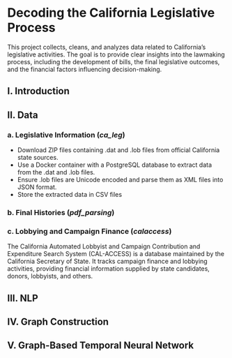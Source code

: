 
# Decoding the California Legislative Process

This project collects, cleans, and analyzes data related to California’s legislative activities. The goal is to provide clear insights into the lawmaking process, including the development of bills, the final legislative outcomes, and the financial factors influencing decision-making.

## I. Introduction

## II. Data

### a. Legislative Information (*ca_leg*)

- Download ZIP files containing .dat and .lob files from official California state sources.
- Use a Docker container with a PostgreSQL database to extract data from the .dat and .lob files.
- Ensure .lob files are Unicode encoded and parse them as XML files into JSON format.
- Store the extracted data in CSV files

### b. Final Histories (*pdf_parsing*)

### c. Lobbying and Campaign Finance (*calaccess*)

The California Automated Lobbyist and Campaign Contribution and Expenditure Search System (CAL-ACCESS) is a database maintained by the California Secretary of State. It tracks campaign finance and lobbying activities, providing financial information supplied by state candidates, donors, lobbyists, and others.


## III. NLP

## IV. Graph Construction

## V. Graph-Based Temporal Neural Network
